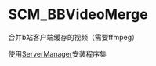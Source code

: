 # SCM_BBVideoMerge

合并b站客户端缓存的视频（需要ffmpeg）

使用[ServerManager](https://github.com/dwmkerr/sharpshell/releases)安装程序集

